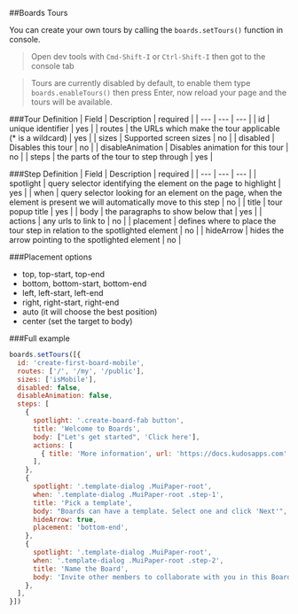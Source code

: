 ##Boards Tours


You can create your own tours by calling the `boards.setTours()` function in console.

> Open dev tools with `Cmd-Shift-I` or `Ctrl-Shift-I` then got to the console tab

> Tours are currently disabled by default, to enable them type `boards.enableTours()` then press Enter, now reload your page and the tours will be available.

###Tour Definition
| Field | Description | required |
| --- | --- | --- |
| id | unique identifier | yes |
| routes | the URLs which make the tour applicable (\* is a wildcard) | yes |
| sizes | Supported screen sizes | no |
| disabled | Disables this tour | no |
| disableAnimation | Disables animation for this tour | no |
| steps | the parts of the tour to step through | yes |

###Step Definition
| Field | Description | required |
| --- | --- | --- |
| spotlight | query selector identifying the element on the page to highlight | yes |
| when | query selector looking for an element on the page, when the element is present we will automatically move to this step | no |
| title | tour popup title | yes |
| body | the paragraphs to show below that | yes |
| actions | any urls to link to | no |
| placement | defines where to place the tour step in relation to the spotlighted element | no |
| hideArrow | hides the arrow pointing to the spotlighted element | no |

###Placement options
- top, top-start, top-end
- bottom, bottom-start, bottom-end
- left, left-start, left-end
- right, right-start, right-end
- auto (it will choose the best position)
- center (set the target to body)

###Full example

```javascript
boards.setTours([{
  id: 'create-first-board-mobile',
  routes: ['/', '/my', '/public'],
  sizes: ['isMobile'],
  disabled: false,
  disableAnimation: false,
  steps: [
    {
      spotlight: '.create-board-fab button',
      title: 'Welcome to Boards',
      body: ["Let's get started", 'Click here'],
      actions: [
        { title: 'More information', url: 'https://docs.kudosapps.com' },
      ],
    },
    {
      spotlight: '.template-dialog .MuiPaper-root',
      when: '.template-dialog .MuiPaper-root .step-1',
      title: 'Pick a template',
      body: "Boards can have a template. Select one and click 'Next'",
      hideArrow: true,
      placement: 'bottom-end',
    },
    {
      spotlight: '.template-dialog .MuiPaper-root',
      when: '.template-dialog .MuiPaper-root .step-2',
      title: 'Name the Board',
      body: 'Invite other members to collaborate with you in this Board.',
    },
  ],
}])
```


